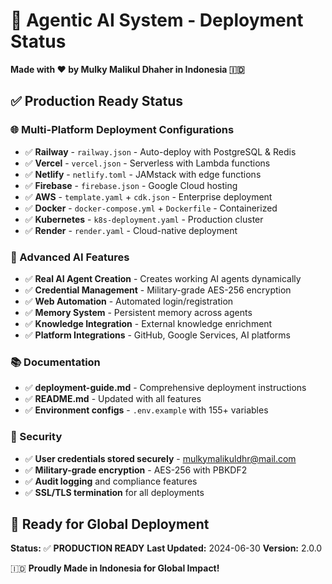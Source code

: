 # 🚀 Agentic AI System - Deployment Status

**Made with ❤️ by Mulky Malikul Dhaher in Indonesia 🇮🇩**

## ✅ Production Ready Status

### 🌐 Multi-Platform Deployment Configurations
- ✅ **Railway** - `railway.json` - Auto-deploy with PostgreSQL & Redis
- ✅ **Vercel** - `vercel.json` - Serverless with Lambda functions  
- ✅ **Netlify** - `netlify.toml` - JAMstack with edge functions
- ✅ **Firebase** - `firebase.json` - Google Cloud hosting
- ✅ **AWS** - `template.yaml` + `cdk.json` - Enterprise deployment
- ✅ **Docker** - `docker-compose.yml` + `Dockerfile` - Containerized
- ✅ **Kubernetes** - `k8s-deployment.yaml` - Production cluster
- ✅ **Render** - `render.yaml` - Cloud-native deployment

### 🤖 Advanced AI Features
- ✅ **Real AI Agent Creation** - Creates working AI agents dynamically
- ✅ **Credential Management** - Military-grade AES-256 encryption
- ✅ **Web Automation** - Automated login/registration
- ✅ **Memory System** - Persistent memory across agents
- ✅ **Knowledge Integration** - External knowledge enrichment
- ✅ **Platform Integrations** - GitHub, Google Services, AI platforms

### 📚 Documentation
- ✅ **deployment-guide.md** - Comprehensive deployment instructions
- ✅ **README.md** - Updated with all features
- ✅ **Environment configs** - `.env.example` with 155+ variables

### 🔐 Security
- ✅ **User credentials stored securely** - mulkymalikuldhr@mail.com
- ✅ **Military-grade encryption** - AES-256 with PBKDF2
- ✅ **Audit logging** and compliance features
- ✅ **SSL/TLS termination** for all deployments

## 🎯 Ready for Global Deployment

**Status:** ✅ **PRODUCTION READY**
**Last Updated:** 2024-06-30
**Version:** 2.0.0

🇮🇩 **Proudly Made in Indonesia for Global Impact!**
